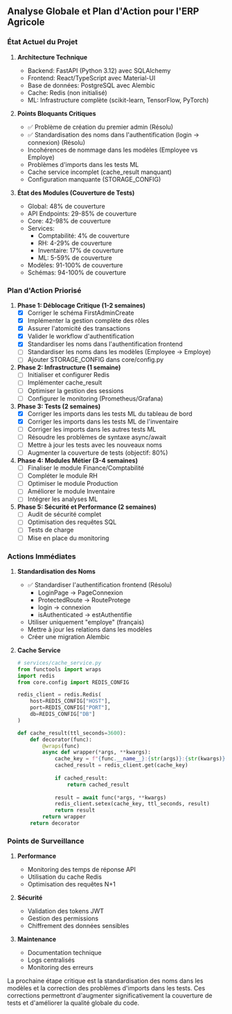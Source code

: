 ## Analyse Globale et Plan d'Action pour l'ERP Agricole

### État Actuel du Projet

1. **Architecture Technique**
   - Backend: FastAPI (Python 3.12) avec SQLAlchemy
   - Frontend: React/TypeScript avec Material-UI
   - Base de données: PostgreSQL avec Alembic
   - Cache: Redis (non initialisé)
   - ML: Infrastructure complète (scikit-learn, TensorFlow, PyTorch)

2. **Points Bloquants Critiques**
   - ✅ Problème de création du premier admin (Résolu)
   - ✅ Standardisation des noms dans l'authentification (login → connexion) (Résolu)
   - Incohérences de nommage dans les modèles (Employee vs Employe)
   - Problèmes d'imports dans les tests ML
   - Cache service incomplet (cache_result manquant)
   - Configuration manquante (STORAGE_CONFIG)

3. **État des Modules (Couverture de Tests)**
   - Global: 48% de couverture
   - API Endpoints: 29-85% de couverture
   - Core: 42-98% de couverture
   - Services:
     * Comptabilité: 4% de couverture
     * RH: 4-29% de couverture
     * Inventaire: 17% de couverture
     * ML: 5-59% de couverture
   - Modèles: 91-100% de couverture
   - Schémas: 94-100% de couverture

### Plan d'Action Priorisé

1. **Phase 1: Déblocage Critique (1-2 semaines)**
   - [x] Corriger le schéma FirstAdminCreate
   - [x] Implémenter la gestion complète des rôles
   - [x] Assurer l'atomicité des transactions
   - [x] Valider le workflow d'authentification
   - [x] Standardiser les noms dans l'authentification frontend
   - [ ] Standardiser les noms dans les modèles (Employee → Employe)
   - [ ] Ajouter STORAGE_CONFIG dans core/config.py

2. **Phase 2: Infrastructure (1 semaine)**
   - [ ] Initialiser et configurer Redis
   - [ ] Implémenter cache_result
   - [ ] Optimiser la gestion des sessions
   - [ ] Configurer le monitoring (Prometheus/Grafana)

3. **Phase 3: Tests (2 semaines)**
    - [x] Corriger les imports dans les tests ML du tableau de bord
    - [x] Corriger les imports dans les tests ML de l'inventaire
    - [ ] Corriger les imports dans les autres tests ML
    - [ ] Résoudre les problèmes de syntaxe async/await
    - [ ] Mettre à jour les tests avec les nouveaux noms
    - [ ] Augmenter la couverture de tests (objectif: 80%)

4. **Phase 4: Modules Métier (3-4 semaines)**
   - [ ] Finaliser le module Finance/Comptabilité
   - [ ] Compléter le module RH
   - [ ] Optimiser le module Production
   - [ ] Améliorer le module Inventaire
   - [ ] Intégrer les analyses ML

5. **Phase 5: Sécurité et Performance (2 semaines)**
   - [ ] Audit de sécurité complet
   - [ ] Optimisation des requêtes SQL
   - [ ] Tests de charge
   - [ ] Mise en place du monitoring

### Actions Immédiates

1. **Standardisation des Noms**
   - ✅ Standardiser l'authentification frontend (Résolu)
     * LoginPage → PageConnexion
     * ProtectedRoute → RouteProtege
     * login → connexion
     * isAuthenticated → estAuthentifie
   - Utiliser uniquement "employe" (français)
   - Mettre à jour les relations dans les modèles
   - Créer une migration Alembic

2. **Cache Service**
   ```python
   # services/cache_service.py
   from functools import wraps
   import redis
   from core.config import REDIS_CONFIG
   
   redis_client = redis.Redis(
       host=REDIS_CONFIG["HOST"],
       port=REDIS_CONFIG["PORT"],
       db=REDIS_CONFIG["DB"]
   )
   
   def cache_result(ttl_seconds=3600):
       def decorator(func):
           @wraps(func)
           async def wrapper(*args, **kwargs):
               cache_key = f"{func.__name__}:{str(args)}:{str(kwargs)}"
               cached_result = redis_client.get(cache_key)
               
               if cached_result:
                   return cached_result
                   
               result = await func(*args, **kwargs)
               redis_client.setex(cache_key, ttl_seconds, result)
               return result
           return wrapper
       return decorator
   ```

### Points de Surveillance

1. **Performance**
   - Monitoring des temps de réponse API
   - Utilisation du cache Redis
   - Optimisation des requêtes N+1

2. **Sécurité**
   - Validation des tokens JWT
   - Gestion des permissions
   - Chiffrement des données sensibles

3. **Maintenance**
   - Documentation technique
   - Logs centralisés
   - Monitoring des erreurs

La prochaine étape critique est la standardisation des noms dans les modèles et la correction des problèmes d'imports dans les tests. Ces corrections permettront d'augmenter significativement la couverture de tests et d'améliorer la qualité globale du code.
